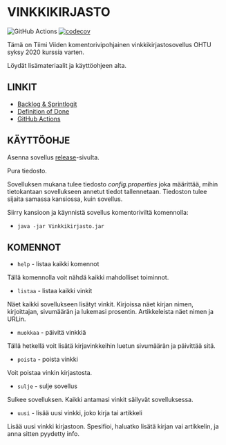 # VINKKIKIRJASTO
![GitHub Actions](https://github.com/Miniaya/lukuvinkkikirjasto/workflows/Java%20CI%20with%20Gradle/badge.svg)
[![codecov](https://codecov.io/gh/Miniaya/lukuvinkkikirjasto/branch/main/graph/badge.svg?token=M85UDMO56Y)](https://codecov.io/gh/Miniaya/lukuvinkkikirjasto)

Tämä on Tiimi Viiden komentorivipohjainen vinkkikirjastosovellus OHTU syksy 2020 kurssia varten.

Löydät lisämateriaalit ja käyttöohjeen alta.

## LINKIT
- [Backlog & Sprintlogit](https://docs.google.com/spreadsheets/d/1XuvgQQRyYOgVvAYmBFQm1ab_-g5Kg-24XLIuX7o79t4/)
- [Definition of Done](https://github.com/Miniaya/lukuvinkkikirjasto/blob/main/Vinkkikirjasto/docs/DOD.md)
- [GitHub Actions](https://github.com/Miniaya/lukuvinkkikirjasto/actions)

## KÄYTTÖOHJE
Asenna sovellus [release](https://github.com/Miniaya/lukuvinkkikirjasto/releases)-sivulta.

Pura tiedosto.

Sovelluksen mukana tulee tiedosto *config.properties* joka määrittää, mihin tietokantaan sovellukseen annetut tiedot tallennetaan. Tiedoston tulee sijaita samassa kansiossa, kuin sovellus.

Siirry kansioon ja käynnistä sovellus komentoriviltä komennolla:
- `java -jar Vinkkikirjasto.jar`


## KOMENNOT
- `help` - listaa kaikki komennot

Tällä komennolla voit nähdä kaikki mahdolliset toiminnot.

- `listaa` - listaa kaikki vinkit

Näet kaikki sovellukseen lisätyt vinkit. Kirjoissa näet kirjan nimen, kirjoittajan, sivumäärän ja lukemasi prosentin. Artikkeleista näet nimen ja URLin.

- `muokkaa` - päivitä vinkkiä

Tällä hetkellä voit lisätä kirjavinkkeihin luetun sivumäärän ja päivittää sitä.

- `poista` - poista vinkki

Voit poistaa vinkin kirjastosta.

- `sulje` - sulje sovellus

Sulkee sovelluksen. Kaikki antamasi vinkit säilyvät sovelluksessa.

- `uusi` - lisää uusi vinkki, joko kirja tai artikkeli

Lisää uusi vinkki kirjastoon. Spesifioi, haluatko lisätä kirjan vai artikkelin, ja anna sitten pyydetty info.
